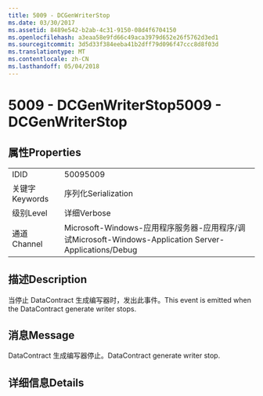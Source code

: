 ```yaml
---
title: 5009 - DCGenWriterStop
ms.date: 03/30/2017
ms.assetid: 8489e542-b2ab-4c31-9150-08d4f6704150
ms.openlocfilehash: a3eaa58e9fd66c49aca3979d652e26f5762d3ed1
ms.sourcegitcommit: 3d5d33f384eeba41b2dff79d096f47ccc8d8f03d
ms.translationtype: MT
ms.contentlocale: zh-CN
ms.lasthandoff: 05/04/2018
---
```

# <a name="5009---dcgenwriterstop"></a><span data-ttu-id="b4cb4-102">5009 - DCGenWriterStop</span><span class="sxs-lookup"><span data-stu-id="b4cb4-102">5009 - DCGenWriterStop</span></span>
## <a name="properties"></a><span data-ttu-id="b4cb4-103">属性</span><span class="sxs-lookup"><span data-stu-id="b4cb4-103">Properties</span></span>  
  
|||  
|-|-|  
|<span data-ttu-id="b4cb4-104">ID</span><span class="sxs-lookup"><span data-stu-id="b4cb4-104">ID</span></span>|<span data-ttu-id="b4cb4-105">5009</span><span class="sxs-lookup"><span data-stu-id="b4cb4-105">5009</span></span>|  
|<span data-ttu-id="b4cb4-106">关键字</span><span class="sxs-lookup"><span data-stu-id="b4cb4-106">Keywords</span></span>|<span data-ttu-id="b4cb4-107">序列化</span><span class="sxs-lookup"><span data-stu-id="b4cb4-107">Serialization</span></span>|  
|<span data-ttu-id="b4cb4-108">级别</span><span class="sxs-lookup"><span data-stu-id="b4cb4-108">Level</span></span>|<span data-ttu-id="b4cb4-109">详细</span><span class="sxs-lookup"><span data-stu-id="b4cb4-109">Verbose</span></span>|  
|<span data-ttu-id="b4cb4-110">通道</span><span class="sxs-lookup"><span data-stu-id="b4cb4-110">Channel</span></span>|<span data-ttu-id="b4cb4-111">Microsoft-Windows-应用程序服务器-应用程序/调试</span><span class="sxs-lookup"><span data-stu-id="b4cb4-111">Microsoft-Windows-Application Server-Applications/Debug</span></span>|  
  
## <a name="description"></a><span data-ttu-id="b4cb4-112">描述</span><span class="sxs-lookup"><span data-stu-id="b4cb4-112">Description</span></span>  
 <span data-ttu-id="b4cb4-113">当停止 DataContract 生成编写器时，发出此事件。</span><span class="sxs-lookup"><span data-stu-id="b4cb4-113">This event is emitted when the DataContract generate writer stops.</span></span>  
  
## <a name="message"></a><span data-ttu-id="b4cb4-114">消息</span><span class="sxs-lookup"><span data-stu-id="b4cb4-114">Message</span></span>  
 <span data-ttu-id="b4cb4-115">DataContract 生成编写器停止。</span><span class="sxs-lookup"><span data-stu-id="b4cb4-115">DataContract generate writer stop.</span></span>  
  
## <a name="details"></a><span data-ttu-id="b4cb4-116">详细信息</span><span class="sxs-lookup"><span data-stu-id="b4cb4-116">Details</span></span>

